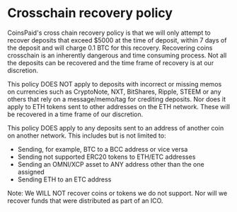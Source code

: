 # Crosschain recovery policy

CoinsPaid's cross chain recovery policy is that we will only attempt to recover deposits that exceed $5000 at the time of deposit, within 7 days of the deposit and will charge 0.1 BTC for this recovery. Recovering coins crosschain is an inherently dangerous and time consuming process. Not all the deposits can be recovered and the time frame of recovery is at our discretion.

This policy DOES NOT apply to deposits with incorrect or missing memos on currencies such as CryptoNote, NXT, BitShares, Ripple, STEEM or any others that rely on a message/memo/tag for crediting deposits. Nor does it apply to ETH tokens sent to other addresses on the ETH network. These will be recovered in a time frame of our discretion.

This policy DOES apply to any deposits sent to an address of another coin on another network. This includes but is not limited to:

* Sending, for example, BTC to a BCC address or vice versa
* Sending not supported ERC20 tokens to ETH/ETC addresses
* Sending an OMNI/XCP asset to ANY address other than the one assigned
* Sending ETH to an ETC address

Note: We WILL NOT recover coins or tokens we do not support. Nor will we recover funds that were distributed as part of an ICO.

